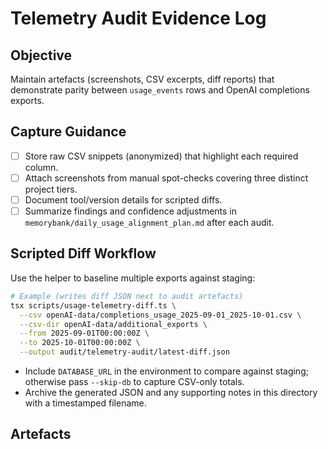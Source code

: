 # Telemetry Audit Evidence Log

## Objective
Maintain artefacts (screenshots, CSV excerpts, diff reports) that demonstrate parity between `usage_events` rows and OpenAI completions exports.

## Capture Guidance
- [ ] Store raw CSV snippets (anonymized) that highlight each required column.
- [ ] Attach screenshots from manual spot-checks covering three distinct project tiers.
- [ ] Document tool/version details for scripted diffs.
- [ ] Summarize findings and confidence adjustments in `memorybank/daily_usage_alignment_plan.md` after each audit.

## Scripted Diff Workflow
Use the helper to baseline multiple exports against staging:

```bash
# Example (writes diff JSON next to audit artefacts)
tsx scripts/usage-telemetry-diff.ts \
  --csv openAI-data/completions_usage_2025-09-01_2025-10-01.csv \
  --csv-dir openAI-data/additional_exports \
  --from 2025-09-01T00:00:00Z \
  --to 2025-10-01T00:00:00Z \
  --output audit/telemetry-audit/latest-diff.json
```

- Include `DATABASE_URL` in the environment to compare against staging; otherwise pass `--skip-db` to capture CSV-only totals.
- Archive the generated JSON and any supporting notes in this directory with a timestamped filename.

## Artefacts
<!-- Add links to stored evidence files here. -->

